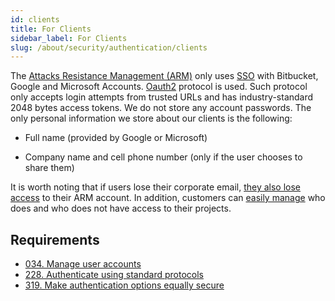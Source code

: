 ```yaml
---
id: clients
title: For Clients
sidebar_label: For Clients
slug: /about/security/authentication/clients
---
```


The [Attacks Resistance Management (ARM)](https://app.fluidattacks.com/)
only uses [SSO](https://en.wikipedia.org/wiki/Single_sign-on)
with Bitbucket,
Google and Microsoft Accounts.
[Oauth2](https://oauth.net/2/) protocol is used.
Such protocol
only accepts login attempts
from trusted URLs
and has industry-standard 2048 bytes access tokens.
We do not store any account passwords.
The only personal information we store about our clients is the following:

- Full name (provided by Google or Microsoft)

- Company name and cell phone number
  (only if the user chooses to share them)

It is worth noting that
if users lose their corporate email,
[they also lose access](/criteria/requirements/114)
to their ARM account.
In addition,
customers can [easily manage](/criteria/requirements/034)
who does
and who does not have access
to their projects.

## Requirements

- [034. Manage user accounts](/criteria/requirements/034)
- [228. Authenticate using standard protocols](/criteria/requirements/228)
- [319. Make authentication options equally secure](/criteria/requirements/319)
